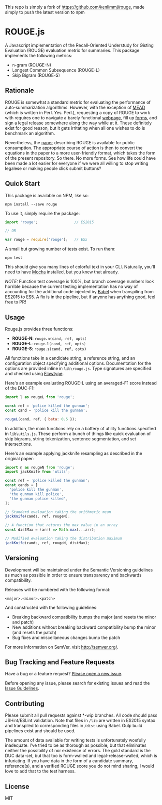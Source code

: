 This repo is simply a fork of https://github.com/kenlimmj/rouge, made simply to push the latest version to npm

<!--
@Author: Lim Mingjie, Kenneth <Astrianna>
@Date:   2016-02-28T14:41:51-05:00
@Email:  me@kenlimmj.com
@Last modified by:   Astrianna
@Last modified time: 2016-02-28T15:09:06-05:00
-->



ROUGE.js
=====

A Javascript implementation of the Recall-Oriented Understudy for Gisting Evaluation (ROUGE) evaluation metric for summaries. This package implements the following metrics:

- n-gram (ROUGE-N)
- Longest Common Subsequence (ROUGE-L)
- Skip Bigram (ROUGE-S)

## Rationale
ROUGE is somewhat a standard metric for evaluating the performance of auto-summarization algorithms. However, with the exception of [MEAD](http://www.summarization.com/mead/) (which is written in Perl. Yes. Perl.), requesting a copy of ROUGE to work with requires one to navigate a barely functional [webpage](http://www.isi.edu/licensed-sw/see/rouge/), fill up [forms](http://www.berouge.com/Pages/DownloadROUGE.aspx), and sign a legal release somewhere along the way while at it. These definitely exist for good reason, but it gets irritating when all one wishes to do is benchmark an algorithm.

Nevertheless, the [paper](http://www.aclweb.org/anthology/W04-1013) describing ROUGE is available for public consumption. The appropriate course of action is then to convert the equations in the paper to a more user-friendly format, which takes the form of the present repository. So there. No more forms. See how life could have been made a lot easier for everyone if we were all willing to stop writing legalese or making people click submit buttons?

## Quick Start
This package is available on NPM, like so:
```shell
npm install --save rouge
```

To use it, simply require the package:
```javascript
import 'rouge';                 // ES2015

// OR

var rouge = require('rouge');   // ES5
```

A small but growing number of tests exist. To run them:
```shell
npm test
```
This should give you many lines of colorful text in your CLI. Naturally, you'll need to have [Mocha](https://mochajs.org/) installed, but you knew that already.

*NOTE:* Function test coverage is 100%, but branch coverage numbers look horrible because the current testing implementation has no way of accounting for the additional code injected by [Babel](https://babeljs.io/) when transpiling from ES2015 to ES5. A fix is in the pipeline, but if anyone has anything good, feel free to PR!

## Usage
Rouge.js provides three functions:

- **ROUGE-N**: `rouge.n(cand, ref, opts)`
- **ROUGE-L**: `rouge.l(cand, ref, opts)`
- **ROUGE-S**: `rouge.s(cand, ref, opts)`

All functions take in a candidate string, a reference string, and an configuration object specifying additional options. Documentation for the options are provided inline in `lib\rouge.js`. Type signatures are specified and checked using [Flowtype](http://flowtype.org/).

Here's an example evaluating ROUGE-L using an averaged-F1 score instead of the DUC-F1:
```javascript
import l as rougeL from 'rouge';

const ref = 'police killed the gunman';
const cand = 'police kill the gunman';

rougeL(cand, ref, { beta: 0.5 });
```

In addition, the main functions rely on a battery of utility functions specified in `lib\utils.js`. These perform a bunch of things like quick evaluation of skip bigrams, string tokenization, sentence segmentation, and set intersections.

Here's an example applying jackknife resampling as described in the original paper:
```javascript
import n as rougeN from 'rouge';
import jackKnife from 'utils';

const ref = 'police killed the gunman';
const cands = [
  'police kill the gunman',
  'the gunman kill police',
  'the gunman police killed',
];

// Standard evaluation taking the arithmetic mean
jackKnife(cands, ref, rougeN);

// A function that returns the max value in an array
const distMax = (arr) => Math.max(...arr);

// Modified evaluation taking the distribution maximum
jackKnife(cands, ref, rougeN, distMax);
```

## Versioning

Development will be maintained under the Semantic Versioning guidelines as much as possible in order to ensure transparency and backwards compatibility.

Releases will be numbered with the following format:

`<major>.<minor>.<patch>`

And constructed with the following guidelines:

+ Breaking backward compatibility bumps the major (and resets the minor and patch)
+ New additions without breaking backward compatibility bump the minor (and resets the patch)
+ Bug fixes and miscellaneous changes bump the patch

For more information on SemVer, visit http://semver.org/.

## Bug Tracking and Feature Requests

Have a bug or a feature request? [Please open a new issue](https://github.com/kenlimmj/rouge/issues).

Before opening any issue, please search for existing issues and read the [Issue Guidelines](CONTRIBUTING.md).

## Contributing

Please submit all pull requests against *-wip branches. All code should pass JSHint/ESLint validation. Note that files in ``/lib`` are written in ES2015 syntax and transpiled to corresponding files in ``/dist`` using Babel. Gulp build pipelines exist and should be used.

The amount of data available for writing tests is unfortunately woefully inadequate. I've tried to be as thorough as possible, but that eliminates neither the possibility of nor existence of errors. The gold standard is the DUC data-set, but that too is form-walled and legal-release-walled, which is infuriating. If you have data in the form of a candidate summary, reference(s), and a verified ROUGE score you do not mind sharing, I would love to add that to the test harness.

## License
MIT
